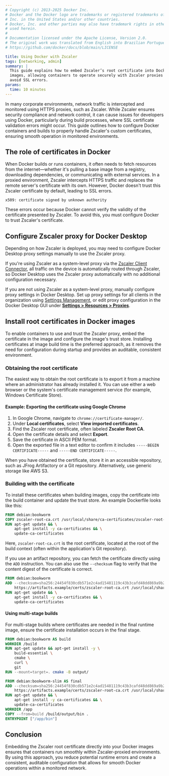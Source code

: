 ```yaml
---
# Copyright (c) 2013-2025 Docker Inc.
# Docker and the Docker logo are trademarks or registered trademarks of Docker,
# Inc. in the United States and/or other countries.
# Docker, Inc. and other parties may also have trademark rights in other terms
# used herein.
#
# Documentation licensed under the Apache License, Version 2.0.
# The original work was translated from English into Brazilian Portuguese.
# https://github.com/docker/docs/blob/main/LICENSE

title: Using Docker with Zscaler
tags: [networking, admin]
summary: |
  This guide explains how to embed Zscaler’s root certificate into Docker
  images, allowing containers to operate securely with Zscaler proxies and
  avoid SSL errors.
params:
  time: 10 minutes
---
```

In many corporate environments, network traffic is intercepted and monitored
using HTTPS proxies, such as Zscaler. While Zscaler ensures security compliance
and network control, it can cause issues for developers using Docker,
particularly during build processes, where SSL certificate validation errors
might occur. This guide outlines how to configure Docker containers and builds
to properly handle Zscaler's custom certificates, ensuring smooth operation in
monitored environments.

## The role of certificates in Docker

When Docker builds or runs containers, it often needs to fetch resources from
the internet—whether it's pulling a base image from a registry, downloading
dependencies, or communicating with external services. In a proxied
environment, Zscaler intercepts HTTPS traffic and replaces the remote server's
certificate with its own. However, Docker doesn't trust this Zscaler
certificate by default, leading to SSL errors.

```plaintext
x509: certificate signed by unknown authority
```

These errors occur because Docker cannot verify the validity of the certificate
presented by Zscaler. To avoid this, you must configure Docker to trust
Zscaler's certificate.

## Configure Zscaler proxy for Docker Desktop

Depending on how Zscaler is deployed, you may need to configure Docker Desktop
proxy settings manually to use the Zscaler proxy.

If you're using Zscaler as a system-level proxy via the [Zscaler Client Connector](https://help.zscaler.com/zscaler-client-connector/what-is-zscaler-client-connector),
all traffic on the device is automatically routed through Zscaler, so Docker
Desktop uses the Zscaler proxy automatically with no additional configuration
necessary.

If you are not using Zscaler as a system-level proxy, manually configure proxy
settings in Docker Desktop. Set up proxy settings for all clients in the
organization using [Settings Management](/manuals/security/for-admins/hardened-desktop/settings-management/_index.md),
or edit proxy configuration in the Docker Desktop GUI under [**Settings > Resources > Proxies**](/manuals/desktop/settings-and-maintenance/settings.md#proxies).

## Install root certificates in Docker images

To enable containers to use and trust the Zscaler proxy, embed the certificate
in the image and configure the image's trust store. Installing certificates at
image build time is the preferred approach, as it removes the need for
configuration during startup and provides an auditable, consistent environment.

### Obtaining the root certificate

The easiest way to obtain the root certificate is to export it from a machine
where an administrator has already installed it. You can use either a web
browser or the system's certificate management service (for example, Windows
Certificate Store).

#### Example: Exporting the certificate using Google Chrome

1. In Google Chrome, navigate to `chrome://certificate-manager/`.
2. Under **Local certificates**, select **View imported certificates**.
3. Find the Zscaler root certificate, often labeled **Zscaler Root CA**.
4. Open the certificate details and select **Export**.
5. Save the certificate in ASCII PEM format.
6. Open the exported file in a text editor to confirm it includes `-----BEGIN CERTIFICATE-----` and `-----END CERTIFICATE-----`.

When you have obtained the certificate, store it in an accessible repository,
such as JFrog Artifactory or a Git repository. Alternatively, use generic
storage like AWS S3.

### Building with the certificate

To install these certificates when building images, copy the certificate into
the build container and update the trust store. An example Dockerfile looks
like this:

```dockerfile
FROM debian:bookworm
COPY zscaler-root-ca.crt /usr/local/share/ca-certificates/zscaler-root-ca.crt
RUN apt-get update && \
    apt-get install -y ca-certificates && \
    update-ca-certificates
```

Here, `zscaler-root-ca.crt` is the root certificate, located at the root of the
build context (often within the application's Git repository).

If you use an artifact repository, you can fetch the certificate directly using
the `ADD` instruction. You can also use the `--checksum` flag to verify that
the content digest of the certificate is correct.

```dockerfile
FROM debian:bookworm
ADD --checksum=sha256:24454f830cdb571e2c4ad15481119c43b3cafd48dd869a9b2945d1036d1dc68d \
    https://artifacts.example/certs/zscaler-root-ca.crt /usr/local/share/ca-certificates/zscaler-root-ca.crt
RUN apt-get update && \
    apt-get install -y ca-certificates && \
    update-ca-certificates
```

#### Using multi-stage builds

For multi-stage builds where certificates are needed in the final runtime
image, ensure the certificate installation occurs in the final stage.

```dockerfile
FROM debian:bookworm AS build
WORKDIR /build
RUN apt-get update && apt-get install -y \
    build-essential \
    cmake \
    curl \
    git
RUN --mount=target=. cmake -B output/

FROM debian:bookworm-slim AS final
ADD --checksum=sha256:24454f830cdb571e2c4ad15481119c43b3cafd48dd869a9b2945d1036d1dc68d \
    https://artifacts.example/certs/zscaler-root-ca.crt /usr/local/share/ca-certificates/zscaler-root-ca.crt
RUN apt-get update && \
    apt-get install -y ca-certificates && \
    update-ca-certificates
WORKDIR /app
COPY --from=build /build/output/bin .
ENTRYPOINT ["/app/bin"]
```

## Conclusion

Embedding the Zscaler root certificate directly into your Docker images ensures
that containers run smoothly within Zscaler-proxied environments. By using this
approach, you reduce potential runtime errors and create a consistent,
auditable configuration that allows for smooth Docker operations within a
monitored network.
